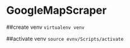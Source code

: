 # GoogleMapScraper

##create venv
`virtualenv venv`

##activate venv
`source evnv/Scripts/activate`
